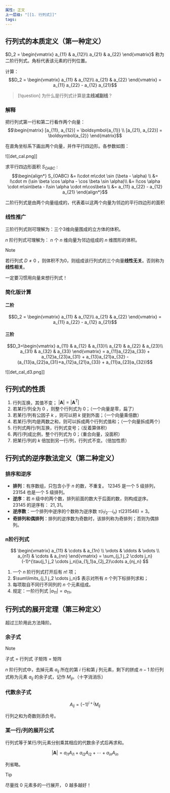```yaml
---
属性: 正文
上一层级: "[[1. 行列式]]"
tags:
---
```


## 行列式的本质定义（第一种定义）

$D_2 = \begin{vmatrix} a_{11} & a_{12}\\ a_{21} & a_{22} \end{vmatrix}$ 称为二阶行列式。角标代表该元素的行列位置。

计算： $$D_2 = \begin{vmatrix} a_{11} & a_{12}\\ a_{21} & a_{22} \end{vmatrix} = a_{11} a_{22} - a_{12} a_{21}$$

> [!question] 
> 为什么是行列式计算是**主线减副线**？

### 解释

把行列式第一行和第二行看作两个向量： $$\begin{matrix} [a_{11}, a_{12}] = \boldsymbol{a_{1}} \\ [a_{21}, a_{22}] = \boldsymbol{a_{2}} \end{matrix}$$

在直角坐标系下画出两个向量，并作平行四边形。各参数如图：

![[det_cal.png]]

求平行四边形面积 $S_{OABC}$ : $$\begin{align*} S_{OABC} &= l\cdot m\cdot \sin (\beta - \alpha) \\ &= l\cdot m (\sin \beta \cos \alpha - \cos \beta \sin \alpha)\\ &= l\cos \alpha \cdot m\sin\beta - l\sin \alpha \cdot m\cos\beta \\ &= a_{11} a_{22} - a_{12} a_{21} \end{align*}$$

二阶行列式是由两个向量组成的，代表着以这两个向量为邻边的平行四边形的面积

### 线性推广

三阶行列式则可理解为：三个3维向量围成的立方体的体积。

$n$ 阶行列式可理解为： $n$ 个 $n$ 维向量为邻边组成的 $n$ 维图形的体积。

> [!note] 
> 若行列式 $D \ne 0$ ，则体积不为0，则组成该行列式的三个向量**线性无关**。否则称为**线性相关**。
> 
> 一定要习惯用向量来想行列式！

### 简化版计算

#### 二阶

$$D_2 = \begin{vmatrix} a_{11} & a_{12}\\ a_{21} & a_{22} \end{vmatrix} = a_{11} a_{22} - a_{12} a_{21}$$

#### 三阶

$$D_3=\begin{vmatrix} a_{11} & a_{12} & a_{13}\\ a_{21} & a_{22} & a_{23}\\ a_{31} & a_{32} & a_{33} \end{vmatrix} = a_{11}a_{22}a_{33} + a_{12}a_{23}a_{31} + a_{13}a_{21}a_{32} - (a_{13}a_{22}a_{31}+a_{12}a_{21}a_{33} + a_{11}a_{23}a_{32})$$

![[det_cal_d3.png]]

## 行列式的性质

1. 行列互换，其值不变； $|\boldsymbol{A}| = |\boldsymbol{A}^{T}|$
2. 若某行/列全为 $0$ ，则整个行列式为 $0$；（一个向量是零，扁了）
3. 若某行/列有公因子 $k$ ，则可以把 $k$ 提到外面；（一个向量乘倍数）
4. 若某行/列均是两数之和，则可以拆成两个行列式值和；（一个向量拆成两个）
5. 行列式两行/列互换，行列式变号；（反着算体积）
6. 两行/列成比例，整个行列式为 $0$；（重合向量，没面积）
7. 把某行/列的 $k$ 倍加到另一行/列，行列式不变。（倍加性质）

## 行列式的逆序数法定义（第二种定义）

### 排序和逆序

- **排列**：有序数组，只包含小于 $n$ 的数，不重复。 $12345$ 是一个 $5$ 级排列， $23154$ 也是一个 $5$ 级排列。
- **逆序**：若 $n$ 级中的两个数，排列前面的数大于后面的数，则构成逆序。 $23145$ 的逆序有： $21, 31$。
- **逆序数**：一个排列中逆序的个数称为逆序数 $\tau(i_{1}i_{2}\cdots i_{n})$ $\tau(231546) = 3$。
- **奇排列和偶排列**：排列的逆序数为奇数时，该排列称为奇排列；否则为偶排列。

### n阶行列式

$$
\begin{vmatrix}  
  a_{11} & \cdots & a_{1n} \\  
  \vdots & \ddots & \vdots \\  
  a_{n1} & \cdots & a_{nn}  
\end{vmatrix} = \sum_{j_1 j_2 \cdots j_n}(-1)^{\tau(j_1 j_2 \cdots j_n)}a_{1j_1}a_{2j_2}\cdots a_{nj_n}
$$

1. 一个 $n$ 阶行列式打开后有 $n!$ 项；
2. $\sum\limits_{j_1 j_2 \cdots j_n}$ 表示对所有 $n$ 个列下标排列求和；
3. 每项取自不同行不同列的 $n$ 个元素组成。
4. 规定：一阶行列式 $|a_{11}| = a_{11}$。

## 行列式的展开定理（第三种定义）

超过三阶用此方法降阶。

### 余子式

> [!note] 
> 子式 = 行列式
> 子矩阵 = 矩阵

$n$ 阶行列式中，去掉元素 $a_{ij}$ 所在的第 $i$ 行和第 $j$ 列元素，剩下的拼成 $n-1$ 阶行列式称为元素 $a_{ij}$ 的余子式，记作 $M_{ij}$。（十字消消乐）

### 代数余子式

$$A_{ij} = (-1)^{i+j}M_{ij}$$

行列之和为奇数则添负号。

### 某一行/列的展开公式

行列式等于某行/列元素分别乘其相应的代数余子式后再求和。

$$|\boldsymbol{A}| = a_{i1}A_{i1} + a_{i2}A_{i2} + \cdots + a_{in}A_{in}$$

列省略。

> [!tip] 
> 尽量找 $0$ 元素多的一行展开， $0$ 越多越好！

